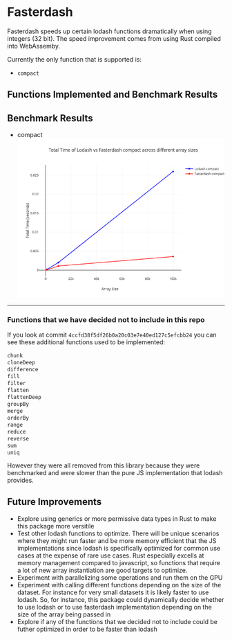 # Fasterdash

Fasterdash speeds up certain lodash functions dramatically when using integers (32 bit). The speed improvement comes from using Rust compiled into WebAssemby.

 Currently the only function that is supported is:

* `compact`

## Functions Implemented and Benchmark Results

## Benchmark Results

* compact
![compact Benchmark Results](./benchmark/results/compact.png)

---

### Functions that we have decided not to include in this repo

If you look at commit `4ccfd38f5df26b0a20c03e7e40ed127c5efcbb24` you can see these additional functions used to be implemented:

```text
chunk
cloneDeep
difference
fill
filter
flatten
flattenDeep
groupBy
merge
orderBy
range
reduce
reverse
sum
uniq
```

However they were all removed from this library because they were benchmarked and were slower than the pure JS implementation that lodash provides.

## Future Improvements

* Explore using generics or more permissive data types in Rust to make this package more versitile
* Test other lodash functions to optimize. There will be unique scenarios where they might run faster and be more memory efficient that the JS implementations since lodash is specifically optimized for common use cases at the expense of rare use cases. Rust especially excells at memory management compared to javascript, so functions that require a lot of new array instantiation are good targets to optimize.
* Experiment with parallelizing some operations and run them on the GPU
* Experiment with calling different functions depending on the size of the dataset. For instance for very small datasets it is likely faster to use lodash. So, for instance, this package could dynamically decide whether to use lodash or to use fasterdash implementation depending on the size of the array being passed in
* Explore if any of the functions that we decided not to include could be futher optimized in order to be faster than lodash
